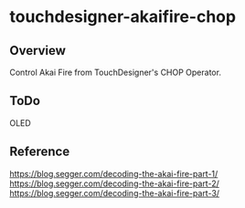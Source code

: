 # touchdesigner-akaifire-chop

## Overview
Control Akai Fire from TouchDesigner's CHOP Operator.

## ToDo
OLED

## Reference
https://blog.segger.com/decoding-the-akai-fire-part-1/
https://blog.segger.com/decoding-the-akai-fire-part-2/
https://blog.segger.com/decoding-the-akai-fire-part-3/
